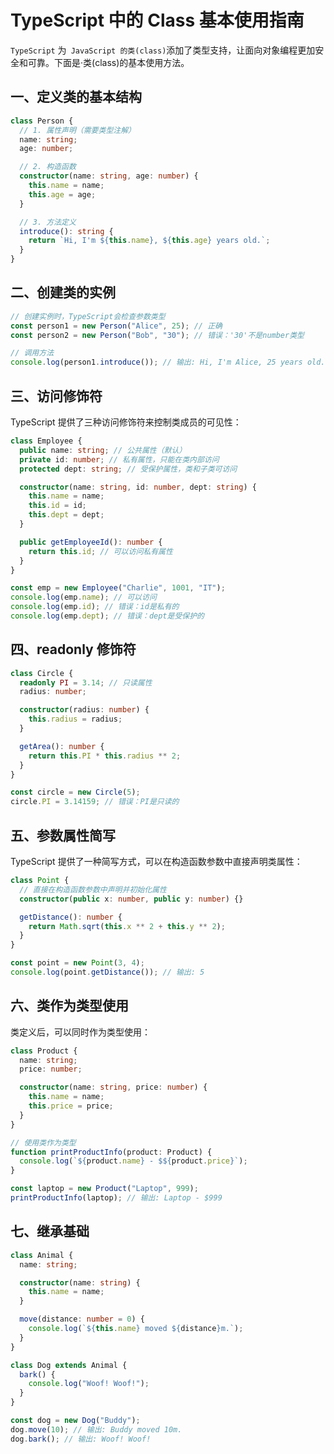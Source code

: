 # TypeScript 中的 Class 基本使用指南

`TypeScript` 为` JavaScript 的类(class)`添加了类型支持，让面向对象编程更加安全和可靠。下面是·类(class)的基本使用方法。

## 一、定义类的基本结构

```typescript
class Person {
  // 1. 属性声明（需要类型注解）
  name: string;
  age: number;

  // 2. 构造函数
  constructor(name: string, age: number) {
    this.name = name;
    this.age = age;
  }

  // 3. 方法定义
  introduce(): string {
    return `Hi, I'm ${this.name}, ${this.age} years old.`;
  }
}
```

## 二、创建类的实例

```typescript
// 创建实例时，TypeScript会检查参数类型
const person1 = new Person("Alice", 25); // 正确
const person2 = new Person("Bob", "30"); // 错误：'30'不是number类型

// 调用方法
console.log(person1.introduce()); // 输出: Hi, I'm Alice, 25 years old.
```

## 三、访问修饰符

TypeScript 提供了三种访问修饰符来控制类成员的可见性：

```typescript
class Employee {
  public name: string; // 公共属性（默认）
  private id: number; // 私有属性，只能在类内部访问
  protected dept: string; // 受保护属性，类和子类可访问

  constructor(name: string, id: number, dept: string) {
    this.name = name;
    this.id = id;
    this.dept = dept;
  }

  public getEmployeeId(): number {
    return this.id; // 可以访问私有属性
  }
}

const emp = new Employee("Charlie", 1001, "IT");
console.log(emp.name); // 可以访问
console.log(emp.id); // 错误：id是私有的
console.log(emp.dept); // 错误：dept是受保护的
```

## 四、readonly 修饰符

```typescript
class Circle {
  readonly PI = 3.14; // 只读属性
  radius: number;

  constructor(radius: number) {
    this.radius = radius;
  }

  getArea(): number {
    return this.PI * this.radius ** 2;
  }
}

const circle = new Circle(5);
circle.PI = 3.14159; // 错误：PI是只读的
```

## 五、参数属性简写

TypeScript 提供了一种简写方式，可以在构造函数参数中直接声明类属性：

```typescript
class Point {
  // 直接在构造函数参数中声明并初始化属性
  constructor(public x: number, public y: number) {}

  getDistance(): number {
    return Math.sqrt(this.x ** 2 + this.y ** 2);
  }
}

const point = new Point(3, 4);
console.log(point.getDistance()); // 输出: 5
```

## 六、类作为类型使用

类定义后，可以同时作为类型使用：

```typescript
class Product {
  name: string;
  price: number;

  constructor(name: string, price: number) {
    this.name = name;
    this.price = price;
  }
}

// 使用类作为类型
function printProductInfo(product: Product) {
  console.log(`${product.name} - $${product.price}`);
}

const laptop = new Product("Laptop", 999);
printProductInfo(laptop); // 输出: Laptop - $999
```

## 七、继承基础

```typescript
class Animal {
  name: string;

  constructor(name: string) {
    this.name = name;
  }

  move(distance: number = 0) {
    console.log(`${this.name} moved ${distance}m.`);
  }
}

class Dog extends Animal {
  bark() {
    console.log("Woof! Woof!");
  }
}

const dog = new Dog("Buddy");
dog.move(10); // 输出: Buddy moved 10m.
dog.bark(); // 输出: Woof! Woof!
```
